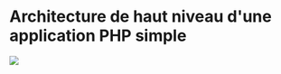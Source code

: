 # Architecture de haut niveau d'une application PHP simple


<img src="img/php-app-architecture.png"/>